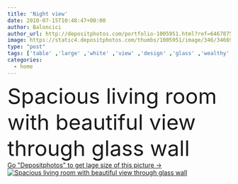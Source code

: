 ```yaml
---
title: 'Night view'
date: 2010-07-15T10:48:47+00:00
author: Baloncici
author_url: http://depositphotos.com/portfolio-1005951.html?ref=64678756
image: https://static4.depositphotos.com/thumbs/1005951/image/346/3466980/api_thumb_450.jpg?forcejpeg=true
type: "post"
tags: ['table' ,'large' ,'white' ,'view' ,'design' ,'glass' ,'wealthy' ,'beautiful' ,'decoration' ,'reflection' ,'black' ,'coffee' ,'carpet' ,'pillow' ,'leather' ,'modern' ,'big' ,'easter' ,'wall' ,'window' ,'windows' ,'night' ,'interior' ,'cozy' ,'home' ,'glamour' ,'with' ,'accessories' ,'clean' ,'salon' ,'live' ,'furniture' ,'room' ,'fancy' ,'in' ,'vase' ,'through' ,'living' ,'billboard' ,'sofa' ,'contemporary' ,'decorating' ,'couch' ,'pillows' ,'livingroom' ,'spacious' ,'and' ,'to' ,'glamorous' ,'cushions' ]
categories: 
  - home
---
```

<div aling="center">
            <font size="60"> Spacious living room with beautiful view through glass wall</font>   
</div>
<div>
    <a href='https://depositphotos.com/3466980/stock-photo-night-view.html?ref=64678756' target=_blank > Go "Depositphotos" to get lage size of this picture ->
        <img href='https://depositphotos.com/3466980/stock-photo-night-view.html?ref=64678756' src='https://static4.depositphotos.com/1005951/346/i/950/depositphotos_3466980-stock-photo-night-view.jpg?forcejpeg=true' alt='Spacious living room with beautiful view through glass wall' >
    </a>
</div>
